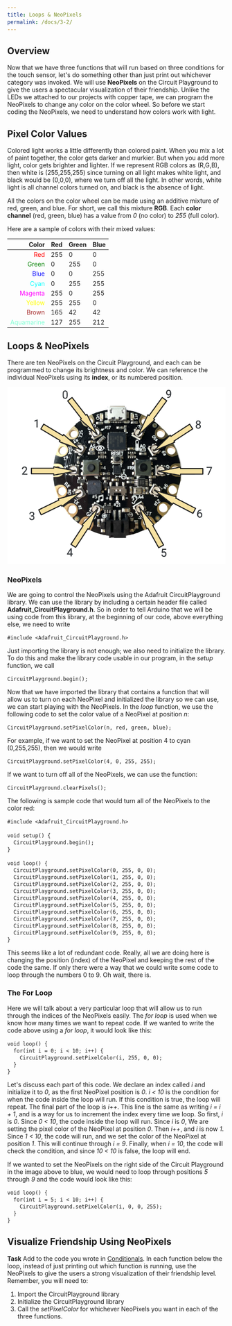```yaml
---
title: Loops & NeoPixels
permalink: /docs/3-2/
---
```

## Overview
Now that we have three functions that will run based on three conditions for the touch sensor, let's do something other than just print out whichever category was invoked. We will use **NeoPixels** on the Circuit Playground to give the users a spectacular visualization of their friendship. Unlike the LEDs we attached to our projects with copper tape, we can program the NeoPixels to change any color on the color wheel. So before we start coding the NeoPixels, we need to understand how colors work with light.

## Pixel Color Values
Colored light works a little differently than colored paint. When you mix a lot of paint together, the color gets darker and murkier. But when you add more light, color gets brighter and lighter. If we represent RGB colors as (R,G,B), then white is (255,255,255) since turning on all light makes white light, and black would be (0,0,0), where we turn off all the light. In other words, white light is all channel colors turned on, and black is the absence of light.

All the colors on the color wheel can be made using an additive mixture of red, green, and blue. For short, we call this mixture **RGB**. Each **color channel** (red, green, blue) has a value from *0* (no color) to *255* (full color).

Here are a sample of colors with their mixed values:

Color | Red | Green | Blue
----: | --- | ----- | ----
<span style="color:red">Red</span>  | 255  | 0  | 0
<span style="color:green">Green</span>  | 0  | 255  | 0
<span style="color:blue">Blue</span>  | 0  | 0  | 255
<span style="color:cyan">Cyan</span>  |  0 | 255  |  255
<span style="color:magenta">Magenta</span>  | 255  | 0  |  255
<span style="color:yellow">Yellow</span>  | 255  | 255  |  0
<span style="color:brown">Brown</span>  | 165  | 42  |  42
<span style="color:aquamarine">Aquamarine</span>  | 127  | 255  |  212

## Loops & NeoPixels
There are ten NeoPixels on the Circuit Playground, and each can be programmed to change its brightness and color. We can reference the individual NeoPixels using its **index**, or its numbered position.

![neopixel positions](../images/3-2_neopixel-positions.png)

### NeoPixels
We are going to control the NeoPixels using the Adafruit CircuitPlayground library. We can use the library by including a certain header file called **Adafruit_CircuitPlayground.h**. So in order to tell Arduino that we will be using code from this library, at the beginning of our code, above everything else, we need to write

```
#include <Adafruit_CircuitPlayground.h>
```

Just importing the library is not enough; we also need to initialize the library. To do this and make the library code usable in our program, in the *setup* function, we call

```
CircuitPlayground.begin();
```

Now that we have imported the library that contains a function that will allow us to turn on each NeoPixel and initialized the library so we can use, we can start playing with the NeoPixels. In the *loop* function, we use the following code to set the color value of a NeoPixel at position *n*:

```
CircuitPlayground.setPixelColor(n, red, green, blue);
```

For example, if we want to set the NeoPixel at position 4 to cyan (0,255,255), then we would write

```
CircuitPlayground.setPixelColor(4, 0, 255, 255);
```

If we want to turn off all of the NeoPixels, we can use the function:

```
CircuitPlayground.clearPixels();
```

The following is sample code that would turn all of the NeoPixels to the color red:

```
#include <Adafruit_CircuitPlayground.h>

void setup() {
  CircuitPlayground.begin();
}

void loop() {
  CircuitPlayground.setPixelColor(0, 255, 0, 0);
  CircuitPlayground.setPixelColor(1, 255, 0, 0);
  CircuitPlayground.setPixelColor(2, 255, 0, 0);
  CircuitPlayground.setPixelColor(3, 255, 0, 0);
  CircuitPlayground.setPixelColor(4, 255, 0, 0);
  CircuitPlayground.setPixelColor(5, 255, 0, 0);
  CircuitPlayground.setPixelColor(6, 255, 0, 0);
  CircuitPlayground.setPixelColor(7, 255, 0, 0);
  CircuitPlayground.setPixelColor(8, 255, 0, 0);
  CircuitPlayground.setPixelColor(9, 255, 0, 0);
}
```

This seems like a lot of redundant code. Really, all we are doing here is changing the position (index) of the NeoPixel and keeping the rest of the code the same. If only there were a way that we could write some code to loop through the numbers 0 to 9. Oh wait, there is.

### The For Loop
Here we will talk about a very particular loop that will allow us to run through the indices of the NeoPixels easily. The *for loop* is used when we know how many times we want to repeat code. If we wanted to write the code above using a *for loop*, it would look like this:

```
void loop() {
  for(int i = 0; i < 10; i++) {
    CircuitPlayground.setPixelColor(i, 255, 0, 0);
  }
}
```

Let's discuss each part of this code. We declare an index called *i* and initialize it to *0*, as the first NeoPixel position is *0*. *i < 10* is the condition for when the code inside the loop will run. If this condition is true, the loop will repeat. The final part of the loop is *i++*. This line is the same as writing *i = i + 1*, and is a way for us to increment the index every time we loop. So first, *i* is *0*. Since *0 < 10*, the code inside the loop will run. Since *i* is *0*, We are setting the pixel color of the NeoPixel at position *0*. Then *i++*, and *i* is now *1*. Since *1 < 10*, the code will run, and we set the color of the NeoPixel at position *1*. This will continue through *i = 9*. Finally, when *i = 10*, the code will check the condition, and since *10 < 10* is false, the loop will end.

If we wanted to set the NeoPixels on the right side of the Circuit Playground in the image above to blue, we would need to loop through positions *5* through *9* and the code would look like this:

```
void loop() {
  for(int i = 5; i < 10; i++) {
    CircuitPlayground.setPixelColor(i, 0, 0, 255);
  }
}
```

## Visualize Friendship Using NeoPixels
**Task** Add to the code you wrote in [Conditionals](../3-1/). In each function below the loop, instead of just printing out which function is running, use the NeoPixels to give the users a strong visualization of their friendship level. Remember, you will need to:
1. Import the CircuitPlayground library
2. Initialize the CircuitPlayground library
3. Call the *setPixelColor* for whichever NeoPixels you want in each of the three functions.
